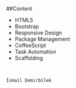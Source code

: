 ##Content

* HTML5
* Bootstrap
* Responsive Design
* Package Management
* CoffeeScript
* Task Automation
* Scaffolding

<br/>

`İsmail Demirbilek`
